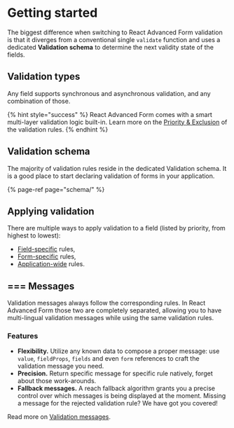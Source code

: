 # Getting started

The biggest difference when switching to React Advanced Form validation is that it diverges from a conventional single `validate` function and uses a dedicated **Validation schema** to determine the next validity state of the fields.

## Validation types

Any field supports synchronous and asynchronous validation, and any combination of those.

{% hint style="success" %}
React Advanced Form comes with a smart multi-layer validation logic built-in. Learn more on the [Priority & Exclusion](schema/#priority-and-exclusion) of the validation rules.
{% endhint %}

## Validation schema

The majority of validation rules reside in the dedicated Validation schema. It is a good place to start declaring validation of forms in your application.

{% page-ref page="schema/" %}

## Applying validation

There are multiple ways to apply validation to a field \(listed by priority, from highest to lowest\):

* [Field-specific](../components/field/props/rule.md) rules,
* [Form-specific](../components/form/props/rules.md) rules,
* [Application-wide](../components/form-provider.md) rules.

## === Messages

Validation messages always follow the corresponding rules. In React Advanced Form those two are completely separated, allowing you to have multi-lingual validation messages while using the same validation rules.

### Features

* **Flexibility.** Utilize any known data to compose a proper message: use `value`, `fieldProps`, `fields` and even `form` references to craft the validation message you need.
* **Precision.** Return specific message for specific rule natively, forget about those work-arounds.
* **Fallback messages.** A reach fallback algorithm grants you a precise control over which messages is being displayed at the moment. Missing a message for the rejected validation rule? We have got you covered!

Read more on [Validation messages](messages.md).

